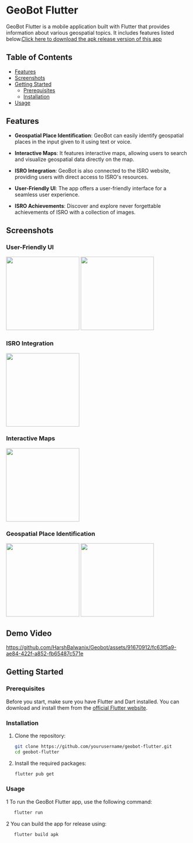 # GeoBot Flutter

GeoBot Flutter is a mobile application built with Flutter that provides information about various geospatial topics. It includes features listed below.[Click here to download the apk release version of this app](https://github.com/HarshBalwanix/Geobot/tree/master/output)

## Table of Contents

- [Features](#features)
- [Screenshots](#screenshots)
- [Getting Started](#getting-started)
  - [Prerequisites](#prerequisites)
  - [Installation](#installation)
- [Usage](#usage)


## Features

- **Geospatial Place Identification**: GeoBot can easily identify geospatial places in the input given to it using text or voice.

- **Interactive Maps**: It features interactive maps, allowing users to search and visualize geospatial data directly on the map.

- **ISRO Integration**: GeoBot is also connected to the ISRO website, providing users with direct access to ISRO's resources.

- **User-Friendly UI**: The app offers a user-friendly interface for a seamless user experience.

- **ISRO Achievements**: Discover and explore never forgettable achievements of ISRO with a collection of images.


## Screenshots

 ### User-Friendly UI 
 <img src="https://github.com/HarshBalwanix/Geobot/assets/91670912/4afea036-5e56-47e2-949f-b51c27efedb7" width="200">
 
 <img src="https://github.com/HarshBalwanix/Geobot/assets/91670912/0f77c2f4-7d3d-4ba6-ae93-acb04752cea0" width="200">
    
      

  ### ISRO Integration
  <img src="https://github.com/HarshBalwanix/Geobot/assets/91670912/9a6a7c0d-518c-4494-a13f-10d61555c96d" width="200">
 
  
  ### Interactive Maps
   <img src="https://github.com/HarshBalwanix/Geobot/assets/91670912/dd747f75-2dd7-40ca-bc03-49d81fb3c67b" width="200">


  ### Geospatial Place Identification 

  <img src="https://github.com/HarshBalwanix/Geobot/assets/91670912/1ad69be7-e8e2-4bbf-a2af-46c295f48494" width="200">

  <img src="https://github.com/HarshBalwanix/Geobot/assets/91670912/1fd2f4a2-4c98-4b69-be3e-e1793feee884" width="200">


## Demo Video

https://github.com/HarshBalwanix/Geobot/assets/91670912/fc63f5a9-ae84-422f-a852-fb65487c571e




## Getting Started

### Prerequisites

Before you start, make sure you have Flutter and Dart installed. You can download and install them from the [official Flutter website](https://flutter.dev/docs/get-started/install).

### Installation

1. Clone the repository:

   ```bash
   git clone https://github.com/yourusername/geobot-flutter.git
   cd geobot-flutter
   ```
2. Install the required packages:
    ```bash
    flutter pub get
    ```
    
### Usage
1 To run the GeoBot Flutter app, use the following command:
```bash 
   flutter run
```

2 You can build the app for release using:
```bash 
   flutter build apk
```

